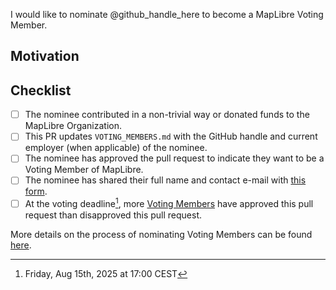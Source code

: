 I would like to nominate @github_handle_here to become a MapLibre Voting Member.

## Motivation

<!-- Explain here why you believe your nominee should be a Voting Member. -->

## Checklist

- [ ] The nominee contributed in a non-trivial way or donated funds to the MapLibre Organization.
- [ ] This PR updates `VOTING_MEMBERS.md` with the GitHub handle and current employer (when applicable) of the nominee.
- [ ] The nominee has approved the pull request to indicate they want to be a Voting Member of MapLibre.
- [ ] The nominee has shared their full name and contact e-mail with [this form](https://share-eu1.hsforms.com/1OcrNFreTRMqPRb0_PlOt3gfn2ab).
- [ ] At the voting deadline[^1], more [Voting Members](https://github.com/maplibre/maplibre/blob/main/VOTING_MEMBERS.md) have approved this pull request than disapproved this pull request.

More details on the process of nominating Voting Members can be found [here](https://github.com/maplibre/maplibre/issues/446).

[^1]: Friday, Aug 15th, 2025 at 17:00 CEST

